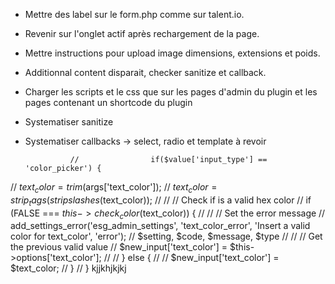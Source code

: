- Mettre des label sur le form.php comme sur talent.io.
- Revenir sur l'onglet actif après rechargement de la page.
- Mettre instructions pour upload image dimensions, extensions et poids.
- Additionnal content disparait, checker sanitize et callback.
- Charger les scripts et le css que sur les pages d'admin du plugin et les pages contenant un shortcode du plugin

- Systematiser sanitize 
- Systematiser callbacks -> select, radio et template à revoir




                //                if($value['input_type'] == 'color_picker') {
//                    $text_color = trim($args['text_color']);
//                    $text_color = strip_tags(stripslashes($text_color));
//
//                    // Check if is a valid hex color
//                    if (FALSE === $this->check_color($text_color)) {
//
//                        // Set the error message
//                        add_settings_error('esg_admin_settings', 'text_color_error', 'Insert a valid color for text_color', 'error'); // $setting, $code, $message, $type
//
//                        // Get the previous valid value
//                        $new_input['text_color'] = $this->options['text_color'];
//
//                    } else {
//
//                        $new_input['text_color'] = $text_color;
//                    }
//                }
kjjkhjkjkj
